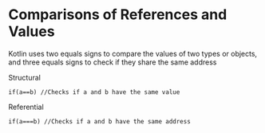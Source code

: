 # Comparisons of References and Values


Kotlin uses two equals signs to compare the values of two types or objects, and three equals signs to check if they share the same address


Structural


```
if(a==b) //Checks if a and b have the same value
```


Referential


```
if(a===b) //Checks if a and b have the same address
```
